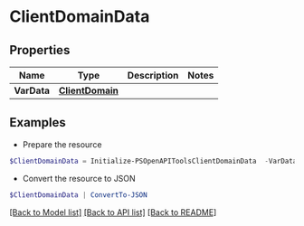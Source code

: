 # ClientDomainData
## Properties

Name | Type | Description | Notes
------------ | ------------- | ------------- | -------------
**VarData** | [**ClientDomain**](ClientDomain.md) |  | 

## Examples

- Prepare the resource
```powershell
$ClientDomainData = Initialize-PSOpenAPIToolsClientDomainData  -VarData null
```

- Convert the resource to JSON
```powershell
$ClientDomainData | ConvertTo-JSON
```

[[Back to Model list]](../README.md#documentation-for-models) [[Back to API list]](../README.md#documentation-for-api-endpoints) [[Back to README]](../README.md)

